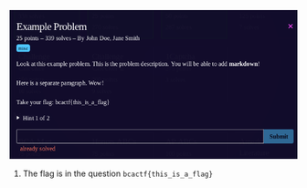 ![question](https://github.com/aadiiks/CTF-Writeups/blob/master/BCACTF2.0_2021/misc/ExampleProblem/question.png)

1) The flag is in the question ``` bcactf{this_is_a_flag} ```
